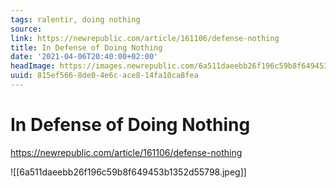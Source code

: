 ```yaml
---
tags: ralentir, doing nothing
source:
link: https://newrepublic.com/article/161106/defense-nothing
title: In Defense of Doing Nothing
date: '2021-04-06T20:40:00+02:00'
headImage: https://images.newrepublic.com/6a511daeebb26f196c59b8f649453b1352d55798.png?w=1109&h=577&crop=faces&fit=crop&fm=jpg
uuid: 815ef566-8de0-4e6c-ace8-14fa10ca8fea
---
```


# In Defense of Doing Nothing
https://newrepublic.com/article/161106/defense-nothing

![[6a511daeebb26f196c59b8f649453b1352d55798.jpeg]]
